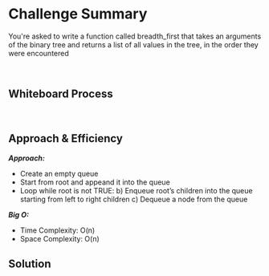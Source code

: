 # **Challenge Summary**

You're asked to write a function called breadth_first that takes an arguments of the binary tree and returns a list of all values in the tree, in the order they were encountered


<br>

## **Whiteboard Process**
<!-- Embedded whiteboard image -->

<br>

## **Approach & Efficiency**
***Approach:***
- Create an empty queue
- Start from root and appeand it into the queue
- Loop while root is not TRUE:
    b) Enqueue root’s children into the queue
      starting from left to right children
    c) Dequeue a node from the queue

***Big O:***

- Time Complexity: O(n) 
- Space Complexity: O(n) 

## **Solution**